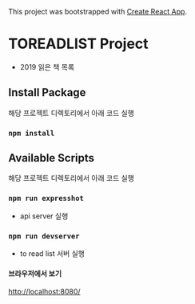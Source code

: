 This project was bootstrapped with [Create React App](https://github.com/facebook/create-react-app).

# TOREADLIST Project
- 2019 읽은 책 목록

## Install Package

해당 프로젝트 디렉토리에서 아래 코드 실행

### `npm install`

## Available Scripts

해당 프로젝트 디렉토리에서 아래 코드 실행

### `npm run expresshot`
- api server 실행

### `npm run devserver`
- to read list 서버 실행

#### 브라우저에서 보기

[http://localhost:8080/](http://localhost:8080/)